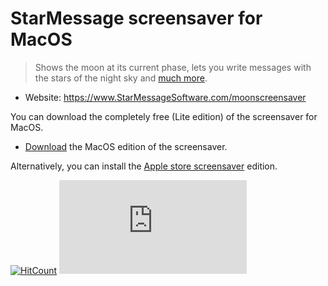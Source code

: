 # StarMessage screensaver for MacOS

> Shows the moon at its current phase, lets you write messages with the stars of the night sky and [much more](https://github.com/starmessage/StarMessage-screensaver).

- Website: https://www.StarMessageSoftware.com/moonscreensaver

You can download the completely free (Lite edition) of the screensaver for MacOS.  
- [Download](https://github.com/starmessage/StarMessage-screensaver/raw/master/Apple%20MacOS%20screensaver%20download/starmessage%20screensaver.dmg) the MacOS edition of the screensaver.

Alternatively, you can install the [Apple store screensaver](https://www.starmessagesoftware.com/moonscreensaver/macos-screen-saver-on-mac-apple-store.html) edition.

[![HitCount](http://hits.dwyl.io/starmessage/badges.svg)](https://www.starmessagesoftware.com/)
[![Analytics](https://ga-beacon.appspot.com/UA-385839-11/github.com/starmessage/StarMessage-screensaver/Apple%20MacOS%20screensaver%20download/readme.md)](https://GitHub.com/starmessage/StarMessage-screensaver/Apple%20MacOS%20screensaver%20download)
